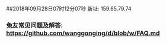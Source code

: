 ##2018年09月28日07时12分07秒 新址: 159.65.79.74
### 兔友常见问题及解答: https://github.com/wanggonging/d/blob/w/FAQ.md
